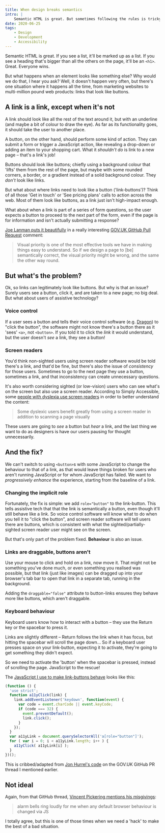 ```yaml
---
title: When design breaks semantics
intro: |
    Semantic HTML is great. But sometimes following the rules is tricky. Grab a cuppa and let me tell you a story about links that look like buttons.
date: 2020-06-25
tags:
    - Design
    - Development
    - Accessibility
---
```


Semantic HTML is great. If you see a list, it'll be marked up as a list. If you see a heading that's bigger than all the others on the page, it'll be an `<h1>`. Great. Everyone wins.

But what happens when an element looks like something else? Why would we do that, I hear you ask? Well, it doesn't happen very often, but there's one situation where it happens all the time, from marketing websites to multi-million pound web products: links that look like buttons.


## A link is a link, except when it's not

A link should look like all the rest of the text around it, but with an underline (and maybe a bit of colour to draw the eye). As far as its functionality goes, it should take the user to another place.

A button, on the other hand, should perform some kind of action. They can submit a form or trigger a JavaScript action, like revealing a drop-down or adding an item to your shopping cart. What it *shouldn't do* is link to a new page – that's a link's job!

Buttons should look like buttons; chiefly using a background colour that 'lifts' them from the rest of the page, but maybe with some rounded corners, a border, or a gradient instead of a solid background colour. They *don't* look like links.

But what about where links need to look like a button ('link-buttons')? Think of all those 'Get in touch' or 'See pricing plans' calls to action across the web. Most of them look like buttons, as a link just isn't high-impact enough.

What about when a link is part of a series of form questions, so the user expects a button to proceed to the next part of the form, even if the page is for information and isn't actually submitting a response?

[Joe Lanman puts it beautifully](https://github.com/alphagov/govuk_elements/pull/272#issuecomment-233173213) in a really interesting [GOV.UK GitHub Pull Request](https://github.com/alphagov/govuk_elements/pull/272) comment:

> Visual priority is one of the most effective tools we have in making things easy to understand. So if we design a page to [be] semantically correct, the visual priority might be wrong, and the same the other way round.


## But what's the problem?

Ok, so links can legitimately look like buttons. But why is that an issue? Surely users see a button, click it, and are taken to a new page; no big deal. But what about users of assistive technology?

### Voice control

If a user sees a button and tells their voice control software (e.g. [Dragon](https://www.nuance.com/dragon.html)) to "click the button", the software might not know there's a button there as it 'sees' `<a>`, not `<button>`. If you told it to click the *link* it would understand, but the user doesn't *see* a link, they see a button!

### Screen readers

You'd think non-sighted users using screen reader software would be told there's a link, and that'd be fine, but there's also the issue of *consistency* for those users. Sometimes to go to the next page they use a button, sometimes a link, and that inconsistency can create unnecessary questions.

It's also worth considering sighted (or low-vision) users who can see what's on the screen but also use a screen reader. According to Simply Accessible, some [people with dyslexia use screen readers](http://simplyaccessible.com/article/user-needs-dyslexia/) in order to better understand the content:

> Some dyslexic users benefit greatly from using a screen reader in addition to scanning a page visually

These users are going to *see* a button but *hear* a link, and the last thing we want to do as designers is have our users pausing for thought unnecessarily.


## And the fix?

We can't switch to using `<button>`s with some JavaScript to change the behaviour to that of a link, as that would leave things broken for users who aren't running JavaScript or for whom JavaScript has failed. We want to *progressively enhance* the experience, starting from the baseline of a link.

### Changing the implicit role

Fortunately, the fix is simple: we add `role="button"` to the link-button. This tells assistive tech that that the link is semantically a button, even though it'll still behave like a link. So voice control software will know what to do when you tell it to "click the button", and screen reader software will tell users there are buttons, which is consistent with what the sighted/partially-sighted screen reader user might see on the screen.

But that's only part of the problem fixed. **Behaviour** is also an issue.

### Links are draggable, buttons aren't

Use your mouse to click and hold on a link, now move it. That might not be something you've done much, or even something you realised was possible, but that link (just like images) can be dragged up into your browser's tab bar to open that link in a separate tab, running in the background.

Adding the `draggable="false"` attribute to button-links ensures they behave more like buttons, which aren't draggable.

### Keyboard behaviour

Keyboard users know how to interact with a button – they use the Return key or the spacebar to press it.

Links are slightly different – Return follows the link when it has focus, but hitting the spacebar will scroll the page down… So if a keyboard user presses space on your link-button, expecting it to activate, they're going to get something they didn't expect.

So we need to activate the 'button' when the spacebar is pressed, instead of scrolling the page. JavaScript to the rescue!

The [JavaScript I use to make link-buttons behave](https://github.com/tempertemper/tempertemper.net/blob/develop/src/js/link-buttons.js) looks like this:


```js
(function () {
  'use strict';
  function a11yClick(link) {
    link.addEventListener('keydown', function(event) {
      var code = event.charCode || event.keyCode;
      if (code === 32) {
        event.preventDefault();
        link.click();
      }
    });
  }
  var a11yLink = document.querySelectorAll('a[role="button"]');
  for ( var i = 0; i < a11yLink.length; i++ ) {
    a11yClick( a11yLink[i] );
  }
})();
```

This is cribbed/adapted from [Jon Hurrel's code](https://github.com/alphagov/govuk_elements/pull/272#issuecomment-234202285) on the GOV.UK GitHub PR thread I mentioned earlier.


## Not ideal

Again, from that GitHub thread, [Vincent Pickering mentions his misgivings](https://github.com/alphagov/govuk_elements/pull/272#issuecomment-234218842):

> alarm bells ring loudly for me when any default browser behaviour is changed via JS

I totally agree, but this is one of those times when we need a 'hack' to make the best of a bad situation.

